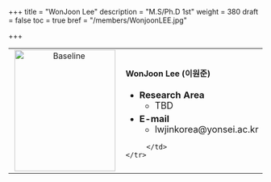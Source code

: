 +++
title = "WonJoon Lee"
description = "M.S/Ph.D 1st"
weight = 380
draft = false
toc = true
bref = "/members/WonjoonLEE.jpg"

+++

<table>
    <tr>
       <td width="280" align="center" valign="top">
          <img alt="Baseline" width="200px" height="240" src="/members/WonjoonLEE.jpg">
       </td>
       <td>
            <h4>WonJoon Lee (이원준)</h4>
            <ul class="member_info">
                <li style="font-size: 18px"><b>Research Area</b>
                    <ul class="interest">
                        <li style="margin-bottom: 5px">TBD</li>
                    </ul>
                </li>
                <li style="font-size: 18px"><b>E-mail</b>
                    <ul>
                        <li style="margin-bottom: 5px">lwjinkorea@yonsei.ac.kr</li>
                    </ul>
                </li>
            </ul>


         </td>
    </tr>
</table>